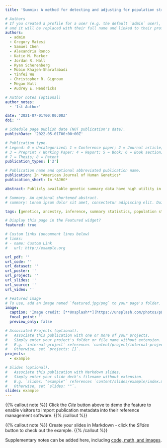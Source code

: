 ```yaml
---
title: 'Summix: A method for detecting and adjusting for population structure in genetic summary data'

# Authors
# If you created a profile for a user (e.g. the default `admin` user), write the username (folder name) here
# and it will be replaced with their full name and linked to their profile.
authors:
  - admin
  - Gregory Matesi
  - Samuel Chen
  - Alexandria Ronco
  - Katie M. Marker
  - Jordan R. Hall
  - Ryan Scherenberg
  - Mobin Khajeh-Sharafabadi
  - Yinfei Wu
  - Christopher R. Gignoux
  - Megan Null
  - Audrey E. Hendricks

# Author notes (optional)
author_notes:
  - '1st Author'

date: '2021-07-01T00:00:00Z'
doi: ''

# Schedule page publish date (NOT publication's date).
publishDate: '2022-05-01T00:00:00Z'

# Publication type.
# Legend: 0 = Uncategorized; 1 = Conference paper; 2 = Journal article;
# 3 = Preprint / Working Paper; 4 = Report; 5 = Book; 6 = Book section;
# 7 = Thesis; 8 = Patent
publication_types: ['2']

# Publication name and optional abbreviated publication name.
publication: In *American Journal of Human Genetics*
publication_short: In *AJHG*

abstract: Publicly available genetic summary data have high utility in research and the clinic, including prioritizing putative causal variants, polygenic scoring, and leveraging common controls. However, summarizing individual-level data can mask population structure, resulting in confounding, reduced power, and incorrect prioritization of putative causal variants. This limits the utility of publicly available data, especially for understudied or admixed populations where additional research and resources are most needed. Although several methods exist to estimate ancestry in individual-level data, methods to estimate ancestry proportions in summary data are lacking. Here, we present Summix, a method to efficiently deconvolute ancestry and provide ancestry-adjusted allele frequencies (AFs) from summary data. Using continental reference ancestry, African (AFR), non-Finnish European (EUR), East Asian (EAS), Indigenous American (IAM), South Asian (SAS), we obtain accurate and precise estimates (within 0.1%) for all simulation scenarios. We apply Summix to gnomAD v.2.1 exome and genome groups and subgroups, finding heterogeneous continental ancestry for several groups, including African/African American (~84% AFR, ~14% EUR) and American/Latinx (~4% AFR, ~5% EAS, ~43% EUR, ~46% IAM). Compared to the unadjusted gnomAD AFs, Summix's ancestry-adjusted AFs more closely match respective African and Latinx reference samples. Even on modern, dense panels of summary statistics, Summix yields results in seconds, allowing for estimation of confidence intervals via block bootstrap. Given an accompanying R package, Summix increases the utility and equity of public genetic resources, empowering novel research opportunities.

# Summary. An optional shortened abstract.
# summary: Lorem ipsum dolor sit amet, consectetur adipiscing elit. Duis posuere tellus ac convallis # placerat. Proin tincidunt magna sed ex sollicitudin condimentum.

tags: [genetics, ancestry, inference, summary statistics, population stratification]

# Display this page in the Featured widget?
featured: true

# Custom links (uncomment lines below)
# links:
# - name: Custom Link
#   url: http://example.org

url_pdf: ''
url_code: ''
url_dataset: ''
url_poster: ''
url_project: ''
url_slides: ''
url_source: ''
url_video: ''

# Featured image
# To use, add an image named `featured.jpg/png` to your page's folder.
image:
  caption: 'Image credit: [**Unsplash**](https://unsplash.com/photos/pLCdAaMFLTE)'
  focal_point: ''
  preview_only: false

# Associated Projects (optional).
#   Associate this publication with one or more of your projects.
#   Simply enter your project's folder or file name without extension.
#   E.g. `internal-project` references `content/project/internal-project/index.md`.
#   Otherwise, set `projects: []`.
projects:
  - example

# Slides (optional).
#   Associate this publication with Markdown slides.
#   Simply enter your slide deck's filename without extension.
#   E.g. `slides: "example"` references `content/slides/example/index.md`.
#   Otherwise, set `slides: ""`.
slides: example
---
```


{{% callout note %}}
Click the _Cite_ button above to demo the feature to enable visitors to import publication metadata into their reference management software.
{{% /callout %}}

{{% callout note %}}
Create your slides in Markdown - click the _Slides_ button to check out the example.
{{% /callout %}}

Supplementary notes can be added here, including [code, math, and images](https://wowchemy.com/docs/writing-markdown-latex/).
